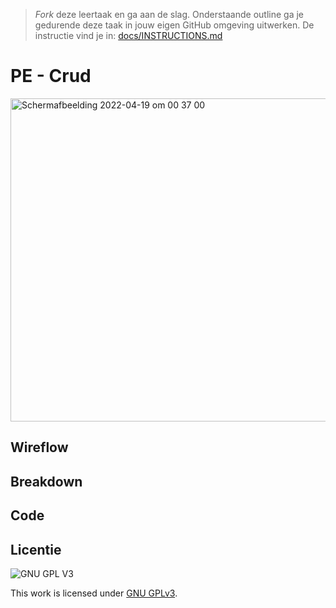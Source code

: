 > _Fork_ deze leertaak en ga aan de slag. Onderstaande outline ga je gedurende deze taak in jouw eigen GitHub omgeving uitwerken. De instructie vind je in: [docs/INSTRUCTIONS.md](docs/INSTRUCTIONS.md)

# PE - Crud
<!-- Geef je project een titel en schrijf in één zin wat het is -->
<img width="517" alt="Schermafbeelding 2022-04-19 om 00 37 00" src="https://user-images.githubusercontent.com/90447045/163888291-678f9e68-b437-4ded-b844-a68c4bff85bc.png">



## Wireflow
<!-- Toon hier de Wirefllow -->

## Breakdown
<!-- Toon hier de Breakdown met de pseudo code en de verschillende lagen van Progressive enhancement -->

## Code
<!-- Toon hier de verschillende technieken die je gebruikt en hoe je dit met de CSS cascade en/of JS feature detect hebt gecodeerd -->
<!-- documenteer het onderzoek met de browser ondersteuning in de WIKI van de leertaak -->


## Licentie

![GNU GPL V3](https://www.gnu.org/graphics/gplv3-127x51.png)

This work is licensed under [GNU GPLv3](./LICENSE).
